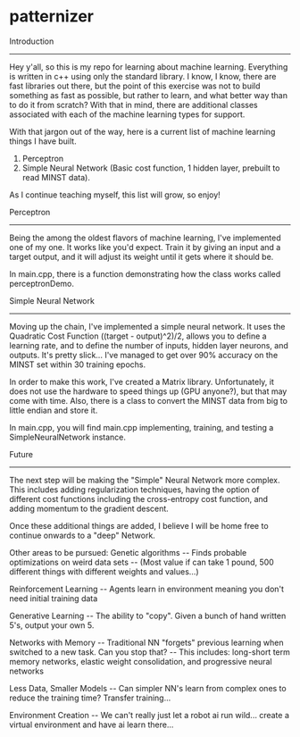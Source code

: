 # patternizer

Introduction
____________

Hey y'all, so this is my repo for learning about machine learning. Everything is written in c++ using only the standard
library. I know, I know, there are fast libraries out there, but the point of this exercise was not to build something
as fast as possible, but rather to learn, and what better way than to do it from scratch? With that in mind, there are
additional classes associated with each of the machine learning types for support.

With that jargon out of the way, here is a current list of machine learning things I have built.

1. Perceptron
2. Simple Neural Network (Basic cost function, 1 hidden layer, prebuilt to read MINST data).

As I continue teaching myself, this list will grow, so enjoy!



Perceptron
__________

Being the among the oldest flavors of machine learning, I've implemented one of my one.
It works like you'd expect. Train it by giving an input and a target output, and it will adjust its
weight until it gets where it should be.

In main.cpp, there is a function demonstrating how the class works called perceptronDemo.



Simple Neural Network
_____________________

Moving up the chain, I've implemented a simple neural network. It uses the Quadratic Cost Function ((target - output)^2)/2,
allows you to define a learning rate, and to define the number of inputs, hidden layer neurons, and outputs. It's pretty slick...
I've managed to get over 90% accuracy on the MINST set within 30 training epochs.

In order to make this work, I've created a Matrix library. Unfortunately, it does not use the hardware to speed things up (GPU anyone?),
but that may come with time. Also, there is a class to convert the MINST data from big to little endian and store it.

In main.cpp, you will find main.cpp implementing, training, and testing a SimpleNeuralNetwork instance.



Future
______

The next step will be making the "Simple" Neural Network more complex. This includes adding regularization techniques,
having the option of different cost functions including the cross-entropy cost function, and adding momentum to the gradient
descent.

Once these additional things are added, I believe I will be home free to continue onwards to a "deep" Network.

Other areas to be pursued:
Genetic algorithms -- Finds probable optimizations on weird data sets
                   -- (Most value if can take 1 pound, 500 different things with different weights and values...)

Reinforcement Learning -- Agents learn in environment meaning you don't need initial training data

Generative Learning -- The ability to "copy". Given a bunch of hand written 5's, output your own 5.

Networks with Memory -- Traditional NN "forgets" previous learning when switched to a new task. Can you stop that?
                     -- This includes: long-short term memory networks, elastic weight consolidation, and progressive neural networks

Less Data, Smaller Models -- Can simpler NN's learn from complex ones to reduce the training time? Transfer training...

Environment Creation -- We can't really just let a robot ai run wild... create a virtual environment and have ai learn there...





